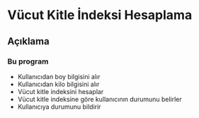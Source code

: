 # Vücut Kitle İndeksi Hesaplama
## Açıklama
### Bu program
- Kullanıcıdan boy bilgisini alır
- Kullanıcıdan kilo bilgisini alır
- Vücut kitle indeksini hesaplar
- Vücut kitle indeksine göre kullanıcının durumunu belirler
- Kullanıcıya durumunu bildirir